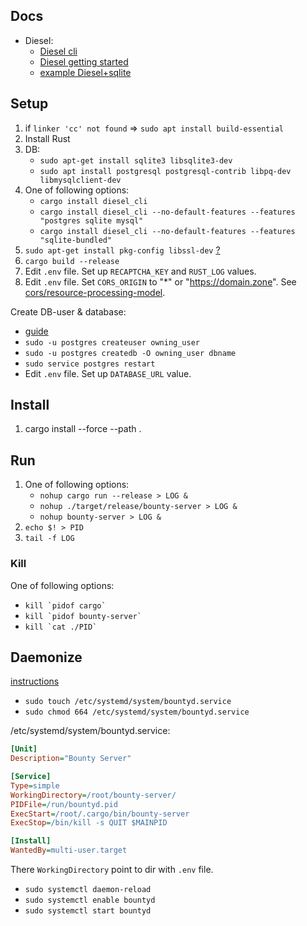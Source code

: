 ## Docs

- Diesel:
	- [Diesel cli](https://github.com/diesel-rs/diesel/tree/master/diesel_cli#installation)
	- [Diesel getting started](http://diesel.rs/guides/getting-started/)
	- [example Diesel+sqlite](https://github.com/diesel-rs/diesel/tree/master/examples/sqlite/getting_started_step_3)


## Setup

1. if `linker 'cc' not found` => `sudo apt install build-essential`
1. Install Rust
1. DB:
	- `sudo apt-get install sqlite3 libsqlite3-dev`
	- `sudo apt install postgresql postgresql-contrib libpq-dev libmysqlclient-dev`
1. One of following options:
	- `cargo install diesel_cli`
	- `cargo install diesel_cli --no-default-features --features "postgres sqlite mysql"`
	- `cargo install diesel_cli --no-default-features --features "sqlite-bundled"`
1. `sudo apt-get install pkg-config libssl-dev` [?](https://docs.rs/openssl/0.10.23/openssl/)
1. `cargo build --release`
1. Edit `.env` file. Set up `RECAPTCHA_KEY` and `RUST_LOG` values.
1. Edit `.env` file. Set `CORS_ORIGIN` to "*" or "https://domain.zone". See [cors/resource-processing-model](https://www.w3.org/TR/cors/#resource-processing-model).


Create DB-user & database:
- [guide](https://linuxize.com/post/how-to-install-postgresql-on-ubuntu-18-04/#creating-postgresql-role-and-database)
- `sudo -u postgres createuser owning_user`
- `sudo -u postgres createdb -O owning_user dbname`
- `sudo service postgres restart`
- Edit `.env` file. Set up `DATABASE_URL` value.


## Install

1. cargo install --force --path .


## Run

1. One of following options:
	- `nohup cargo run --release > LOG &`
	- `nohup ./target/release/bounty-server > LOG &`
	- `nohup bounty-server > LOG &`
1. `echo $! > PID`
1. `tail -f LOG`


### Kill

One of following options:
- ``kill `pidof cargo` ``
- ``kill `pidof bounty-server` ``
- ``kill `cat ./PID` ``

## Daemonize

[instructions](https://www.shellhacks.com/systemd-service-file-example/)

- `sudo touch /etc/systemd/system/bountyd.service`
- `sudo chmod 664 /etc/systemd/system/bountyd.service`

/etc/systemd/system/bountyd.service:

```ini
[Unit]
Description="Bounty Server"

[Service]
Type=simple
WorkingDirectory=/root/bounty-server/
PIDFile=/run/bountyd.pid
ExecStart=/root/.cargo/bin/bounty-server
ExecStop=/bin/kill -s QUIT $MAINPID

[Install]
WantedBy=multi-user.target
```

There `WorkingDirectory` point to dir with `.env` file.

- `sudo systemctl daemon-reload`
- `sudo systemctl enable bountyd`
- `sudo systemctl start bountyd`
